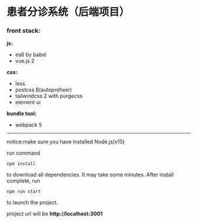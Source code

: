 # 患者分诊系统（后端项目）


### front stack:

**js:**
 - es6 by babel
 - vue.js 2

**css:**
 - less
 - postcss 8(autoprefixer)
 - tailwindcss 2 with purgecss
 - element ui

**bundle tool:**
 - webpack 5


---
notice:make sure you have installed Node.js(v15)

run command

```
npm install
```

to download all dependencies.
It may take some minutes.
After install complete, run

```
npm run start
```

to launch the project.

project url will be **http://localhost:3001**